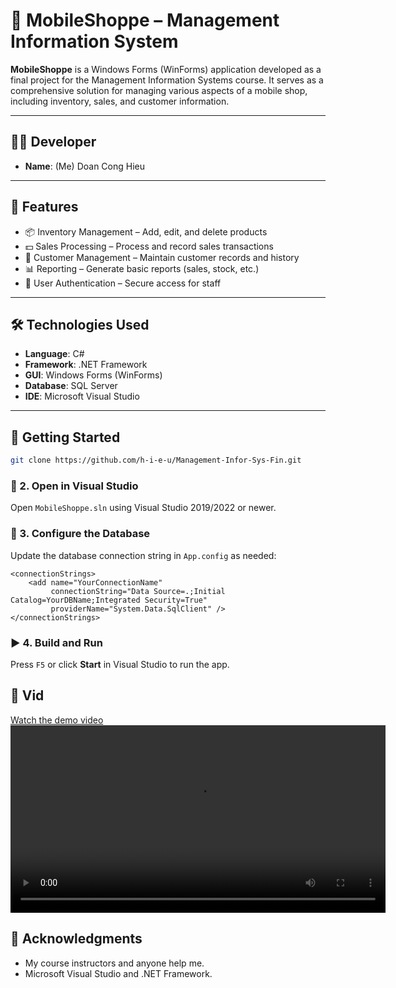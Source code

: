 # 📱 MobileShoppe – Management Information System

**MobileShoppe** is a Windows Forms (WinForms) application developed as a final project for the Management Information Systems course. It serves as a comprehensive solution for managing various aspects of a mobile shop, including inventory, sales, and customer information.

---

## 🧑‍💻 Developer

- **Name**: (Me) Doan Cong Hieu        

---

## 🚀 Features

- 📦 Inventory Management – Add, edit, and delete products  
- 💵 Sales Processing – Process and record sales transactions  
- 👥 Customer Management – Maintain customer records and history  
- 📊 Reporting – Generate basic reports (sales, stock, etc.)  
- 🔐 User Authentication – Secure access for staff  

---

## 🛠️ Technologies Used

- **Language**: C#  
- **Framework**: .NET Framework  
- **GUI**: Windows Forms (WinForms)  
- **Database**: SQL Server 
- **IDE**: Microsoft Visual Studio  

---

## 🧪 Getting Started
```bash
git clone https://github.com/h-i-e-u/Management-Infor-Sys-Fin.git
```
### 🧰 2. Open in Visual Studio
Open `MobileShoppe.sln` using Visual Studio 2019/2022 or newer.
### 🔧 3. Configure the Database
Update the database connection string in `App.config` as needed:
```code
<connectionStrings>
    <add name="YourConnectionName" 
         connectionString="Data Source=.;Initial Catalog=YourDBName;Integrated Security=True" 
         providerName="System.Data.SqlClient" />
</connectionStrings>
```
### ▶ 4. Build and Run
Press `F5` or click **Start** in Visual Studio to run the app.
## 📸 Vid
[Watch the demo video](./vid-demo/vid.mp4)
<video width="600" controls>
  <source src="vid-demo/vid.mp4" type="video/mp4">
  Your browser does not support the video tag.
</video>
## 📝 Acknowledgments
- My course instructors and anyone help me.
- Microsoft Visual Studio and .NET Framework.




